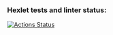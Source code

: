 ### Hexlet tests and linter status:
[![Actions Status](https://github.com/pavelbalyakin/frontend-project-lvl1/workflows/hexlet-check/badge.svg?branch=)](https://github.com/pavelbalyakin/frontend-project-lvl1/actions?query=branch:)